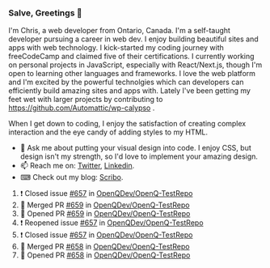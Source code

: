### Salve, Greetings 👋

I'm Chris, a web developer from Ontario, Canada. I'm a self-taught developer pursuing a career in web dev. I enjoy building beautiful sites and apps with web technology.
I kick-started my coding journey with freeCodeCamp and claimed five of their certifications.  I currently working on personal projects in JavaScript, especially with React/Next.js, though I'm open to learning other languages and frameworks. I love the web platform and I'm excited by the powerful technolgies which can developers can efficiently build amazing sites and apps with. Lately I've been getting my feet wet with larger projects by contributing to https://github.com/Automattic/wp-calypso .

When I get down to coding, I enjoy the satisfaction of creating complex interaction and the eye candy of adding styles to my HTML. 

- 💬 Ask me about putting your visual design into code. I enjoy CSS, but design isn't my strength, so I'd love to implement your amazing design.
- 📫 Reach me on: [Twitter](https://twitter.com/Christo28120856), [Linkedin](https://www.linkedin.com/in/christopher-stevers-07b9a5204/).
- ⌨ Check out my blog: [Scribo](https://christopherstevers.cf).
<!--
**Christopher-Stevers/Christopher-Stevers** is a ✨ _special_ ✨ repository because its `README.md` (this file) appears on your GitHub profile.

Here are some ideas to get you started:

- 🔭 I’m currently working on ...
- 🌱 I’m currently learning ...
- 👯 I’m looking to collaborate on ...
- 🤔 I’m looking for help with ...
- 😄 Pronouns: ...
- ⚡ Fun fact: ...
-->

<!--START_SECTION:activity-->
1. ❗️ Closed issue [#657](https://github.com/OpenQDev/OpenQ-TestRepo/issues/657) in [OpenQDev/OpenQ-TestRepo](https://github.com/OpenQDev/OpenQ-TestRepo)
2. 🎉 Merged PR [#659](https://github.com/OpenQDev/OpenQ-TestRepo/pull/659) in [OpenQDev/OpenQ-TestRepo](https://github.com/OpenQDev/OpenQ-TestRepo)
3. 💪 Opened PR [#659](https://github.com/OpenQDev/OpenQ-TestRepo/pull/659) in [OpenQDev/OpenQ-TestRepo](https://github.com/OpenQDev/OpenQ-TestRepo)
4. ❗️ Reopened issue [#657](https://github.com/OpenQDev/OpenQ-TestRepo/issues/657) in [OpenQDev/OpenQ-TestRepo](https://github.com/OpenQDev/OpenQ-TestRepo)
5. ❗️ Closed issue [#657](https://github.com/OpenQDev/OpenQ-TestRepo/issues/657) in [OpenQDev/OpenQ-TestRepo](https://github.com/OpenQDev/OpenQ-TestRepo)
6. 🎉 Merged PR [#658](https://github.com/OpenQDev/OpenQ-TestRepo/pull/658) in [OpenQDev/OpenQ-TestRepo](https://github.com/OpenQDev/OpenQ-TestRepo)
7. 💪 Opened PR [#658](https://github.com/OpenQDev/OpenQ-TestRepo/pull/658) in [OpenQDev/OpenQ-TestRepo](https://github.com/OpenQDev/OpenQ-TestRepo)
<!--END_SECTION:activity-->
